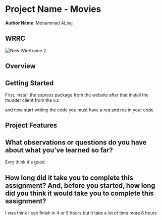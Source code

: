 # Project Name - Movies

**Author Name**: Mohammad ALhaj

## WRRC

![New Wireframe 2](https://user-images.githubusercontent.com/103366971/165404343-79760a36-b698-4920-b84b-a1aabf4f017a.png)

## Overview

## Getting Started
First, install the express package from the website
after that install the thunder client from the v.c

and now start writing the code you must have a req and res in  your code 

  
## Project Features
## What observations or questions do you have about what you’ve learned so far?
Evry think it's good 

## How long did it take you to complete this assignment? And, before you started, how long did you think it would take you to complete this assignment?

 I was think I can finish in 4 or 5 hours but it take a lot of time more 6 hours 
